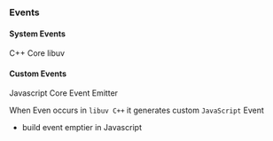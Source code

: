 ### Events

#### System Events 
C++ Core 
libuv

#### Custom Events
Javascript Core
Event Emitter

When Even occurs in `libuv C++` it generates custom `JavaScript` Event 

- build event emptier in Javascript 